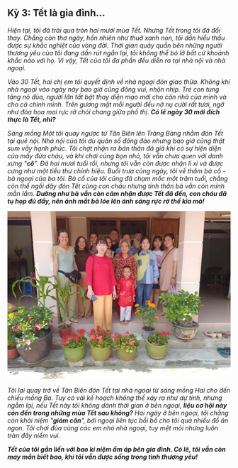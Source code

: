 ## Kỳ 3: Tết là gia đình...

_Hiện tại, tôi đã trải qua tròn hai mươi mùa Tết. Nhưng Tết trong tôi đã đổi thay. Chẳng còn thơ ngây, hồn nhiên như thuở xanh non, tôi dần hiểu thấu được sự khắc nghiệt của vòng đời. Thời gian quây quần bên những người thương yêu của tôi đang dần rút ngắn lại, tôi không thể bỏ lỡ bất cứ khoảnh khắc nào với họ. Vì vậy, Tết của tôi đa phần đều diễn ra tại nhà nội và nhà ngoại._

_Vào 30 Tết, hai chị em tôi quyết định về nhà ngoại đón giao thừa. Không khí nhà ngoại vào ngày này bao giờ cũng đông vui, nhộn nhịp. Trẻ con tung tăng nô đùa, người lớn tất bật thay diện mạo mới cho căn nhà của mình và cho cả chính mình. Trên gương mặt mỗi người đều nở nụ cười rất tươi, ngỡ như đóa hoa mai rực rỡ chói chang giữa phố thị. **Có lẽ ngày 30 mới đích thực là Tết, nhỉ?**_

_Sáng mồng Một tôi quay ngược từ Tân Biên lên Trảng Bàng nhằm đón Tết tại quê nội. Nhà nội của tôi dù quân số đông đảo nhưng bao giờ cũng thật sum vầy hạnh phúc. Tôi chợt nhận ra bản thân đã già khi có sự hiện diện của mấy đứa cháu, và khi chơi cùng bọn nhỏ, tôi vẫn chưa quen với danh xưng "**cô**”. Đã hai mươi tuổi rồi, nhưng tôi vẫn còn được nhận lì xì và được cưng như một tiểu thư chính hiệu. Buổi trưa cùng ngày, tôi về thăm bà cố - bà ngoại của ba tôi. Bà cố của tôi cũng đã chạm mốc một trăm tuổi, chẳng còn thể ngồi dậy đón Tết cùng con cháu nhưng tinh thần bà vẫn còn minh mẫn lắm. **Dường như bà vẫn còn cảm nhận được Tết đã đến, con cháu đã tụ họp đủ đầy, nên ánh mắt bà lóe lên ánh sáng rực rỡ thế kia mà!**_

![FamilyReunion](../img/SpringStories16.jpg)

_Tôi lại quay trở về Tân Biên đón Tết tại nhà ngoại từ sáng mồng Hai cho đến chiều mồng Ba. Tuy có vài kế hoạch không thể xảy ra như dự tính, nhưng ngẫm lại, nếu Tết này tôi không dành thời gian ở bên ngoại, **liệu cơ hội này còn đến trong những mùa Tết sau không?** Hai ngày ở bên ngoại, tôi chẳng còn khái niệm "**giảm cân**”, bởi ngoại liên tục bồi bổ cho tôi quá nhiều đồ ăn ngon. Tôi chơi đùa cùng các em nhỏ nhà ngoại, tuy mệt mỏi nhưng luôn tràn đầy niềm vui._

**_Tết của tôi gắn liền với bao kỉ niệm ấm áp bên gia đình. Có lẽ, tôi vẫn còn may mắn biết bao, khi tôi vẫn được sống trong tình thương yêu!_**
